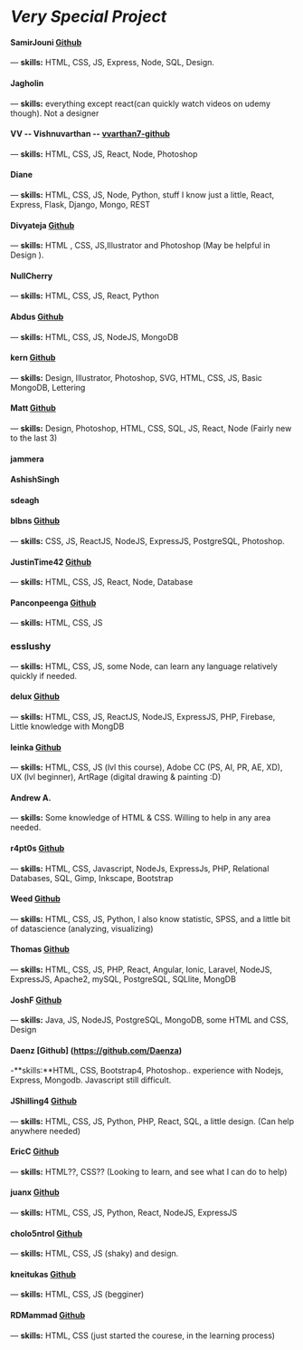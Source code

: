 # *Very Special Project*



#### SamirJouni [Github](https://github.com/SamirJouni)
— **skills:** HTML, CSS, JS, Express, Node, SQL, Design.


#### Jagholin
— **skills:** everything except react(can quickly watch videos on udemy though). Not a designer


#### VV -- Vishnuvarthan -- [vvarthan7-github](https://github.com/vvarthan7)
— **skills:** HTML, CSS, JS, React, Node, Photoshop


#### Diane
— **skills:** HTML, CSS, JS, Node, Python, stuff I know just a little, React, Express, Flask, Django, Mongo, REST


#### Divyateja [Github](https://github.com/Divyateja04)
— **skills:** HTML , CSS, JS,Illustrator and Photoshop (May be helpful in Design ).


#### NullCherry
— **skills:** HTML, CSS, JS, React, Python


#### Abdus [Github](https://github.com/thisisabdus)
— **skills:** HTML, CSS, JS, NodeJS, MongoDB


#### kern [Github](https://github.com/Pavelisp)
— **skills:** Design, Illustrator, Photoshop, SVG, HTML, CSS, JS, Basic MongoDB, Lettering

#### Matt [Github](https://github.com/MattCSmith)
—  **skills:** Design, Photoshop, HTML, CSS, SQL, JS, React, Node (Fairly new to the last 3)

#### jammera

#### AshishSingh

#### sdeagh

#### blbns [Github](https://github.com/balabis)
— **skills:** CSS, JS, ReactJS, NodeJS, ExpressJS, PostgreSQL, Photoshop.

#### JustinTime42 [Github](https://github.com/JustinTime42)
— **skills:** HTML, CSS, JS, React, Node, Database

#### Panconpeenga [Github](https://github.com/Panconpeenga)
— **skills:** HTML, CSS, JS

### esslushy
— **skills:** HTML, CSS, JS, some Node, can learn any language relatively quickly if needed.

#### delux [Github](https://github.com/deluxscript)
— **skills:** HTML, CSS, JS, ReactJS, NodeJS, ExpressJS, PHP, Firebase, Little knowledge with MongDB

#### leinka [Github](https://github.com/leinka)
— **skills:** HTML, CSS, JS (lvl this course), Adobe CC (PS, AI, PR, AE, XD), UX (lvl beginner), ArtRage (digital drawing & painting :D)

#### Andrew A.
— **skills:** Some knowledge of HTML & CSS. Willing to help in any area needed.

#### r4pt0s [Github](https://github.com/r4pt0s)
— **skills:** HTML, CSS, Javascript, NodeJs, ExpressJs, PHP, Relational Databases, SQL, Gimp, Inkscape, Bootstrap

#### Weed [Github](https://github.com/Wistree)
— **skills:** HTML, CSS, JS, Python, I also know statistic, SPSS, and a little bit of datascience (analyzing, visualizing)

#### Thomas [Github](https://github.com/thomasdreyer)
— **skills:** HTML, CSS, JS, PHP, React, Angular, Ionic, Laravel, NodeJS, ExpressJS, Apache2, mySQL, PostgreSQL, SQLlite, MongDB

#### JoshF [Github](https://github.com/jef88)
— **skills:** Java, JS, NodeJS, PostgreSQL, MongoDB, some HTML and CSS, Design

#### Daenz [Github] (https://github.com/Daenza)
-**skills:**HTML, CSS, Bootstrap4, Photoshop.. experience with Nodejs, Express, Mongodb. Javascript still difficult.

#### JShilling4 [Github](https://github.com/JShilling4)
— **skills:** HTML, CSS, JS, Python, PHP, React, SQL, a little design. (Can help anywhere needed)

#### EricC [Github](https://github.com/erampion)
— **skills:** HTML??, CSS?? (Looking to learn, and see what I can do to help)

#### juanx [Github](https://github.com/juanhurtado4)
— **skills:** HTML, CSS, JS, Python, React, NodeJS, ExpressJS

#### cholo5ntrol [Github](https://github.com/cholo5ntrol)
— **skills:** HTML, CSS, JS (shaky) and design.

#### kneitukas [Github](https://github.com/kneitukas)
— **skills:** HTML, CSS, JS (begginer)

#### RDMammad [Github](https://github.com/rdmammad)
— **skills:** HTML, CSS (just started the courese, in the learning process)

